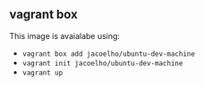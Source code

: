 vagrant box
---

This image is avaialabe using:
- ```vagrant box add jacoelho/ubuntu-dev-machine```
- ```vagrant init jacoelho/ubuntu-dev-machine```
- ```vagrant up```

